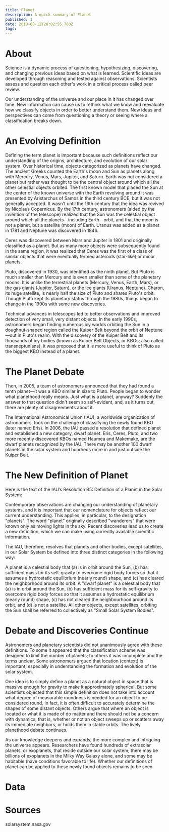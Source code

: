 ```yaml
---
title: Planet
description: A quick summary of Planet
published: 1
date: 2019-08-12T20:02:55.760Z
tags: 
---
```


# About
Science is a dynamic process of questioning, hypothesizing, discovering, and changing previous ideas based on what is learned. Scientific ideas are developed through reasoning and tested against observations. Scientists assess and question each other's work in a critical process called peer review.

Our understanding of the universe and our place in it has changed over time. New information can cause us to rethink what we know and reevaluate how we classify objects in order to better understand them. New ideas and perspectives can come from questioning a theory or seeing where a classification breaks down.

# An Evolving Definition
Defining the term planet is important because such definitions reflect our understanding of the origins, architecture, and evolution of our solar system. Over historical time, objects categorized as planets have changed. The ancient Greeks counted the Earth's moon and Sun as planets along with Mercury, Venus, Mars, Jupiter, and Saturn. Earth was not considered a planet but rather was thought to be the central object around which all the other celestial objects orbited. The first known model that placed the Sun at the center of the known universe with the Earth revolving around it was presented by Aristarchus of Samos in the third century BCE, but it was not generally accepted. It wasn't until the 16th century that the idea was revived by Nicolaus Copernicus. By the 17th century, astronomers (aided by the invention of the telescope) realized that the Sun was the celestial object around which all the planets—including Earth—orbit, and that the moon is not a planet, but a satellite (moon) of Earth. Uranus was added as a planet in 1781 and Neptune was discovered in 1846.

Ceres was discovered between Mars and Jupiter in 1801 and originally classified as a planet. But as many more objects were subsequently found in the same region, it was realized that Ceres was the first of a class of similar objects that were eventually termed asteroids (star-like) or minor planets.

Pluto, discovered in 1930, was identified as the ninth planet. But Pluto is much smaller than Mercury and is even smaller than some of the planetary moons. It is unlike the terrestrial planets (Mercury, Venus, Earth, Mars), or the gas giants (Jupiter, Saturn), or the ice giants (Uranus, Neptune). Charon, its huge satellite, is nearly half the size of Pluto and shares Pluto's orbit. Though Pluto kept its planetary status through the 1980s, things began to change in the 1990s with some new discoveries.

Technical advances in telescopes led to better observations and improved detection of very small, very distant objects. In the early 1990s, astronomers began finding numerous icy worlds orbiting the Sun in a doughnut-shaped region called the Kuiper Belt beyond the orbit of Neptune—out in Pluto's realm. With the discovery of the Kuiper Belt and its thousands of icy bodies (known as Kuiper Belt Objects, or KBOs; also called transneptunians), it was proposed that it is more useful to think of Pluto as the biggest KBO instead of a planet.

# The Planet Debate
Then, in 2005, a team of astronomers announced that they had found a tenth planet—it was a KBO similar in size to Pluto. People began to wonder what planethood really means. Just what is a planet, anyway? Suddenly the answer to that question didn't seem so self-evident, and, as it turns out, there are plenty of disagreements about it.

The International Astronomical Union (IAU), a worldwide organization of astronomers, took on the challenge of classifying the newly found KBO (later named Eris). In 2006, the IAU passed a resolution that defined planet and established a new category, dwarf planet. Eris, Ceres, Pluto, and two more recently discovered KBOs named Haumea and Makemake, are the dwarf planets recognized by the IAU. There may be another 100 dwarf planets in the solar system and hundreds more in and just outside the Kuiper Belt.

# The New Definition of Planet
Here is the text of the IAU’s Resolution B5: Definition of a Planet in the Solar System:

Contemporary observations are changing our understanding of planetary systems, and it is important that our nomenclature for objects reflect our current understanding. This applies, in particular, to the designation "planets". The word "planet" originally described "wanderers" that were known only as moving lights in the sky. Recent discoveries lead us to create a new definition, which we can make using currently available scientific information.

The IAU, therefore, resolves that planets and other bodies, except satellites, in our Solar System be defined into three distinct categories in the following way:

A planet is a celestial body that (a) is in orbit around the Sun, (b) has sufficient mass for its self-gravity to overcome rigid body forces so that it assumes a hydrostatic equilibrium (nearly round) shape, and (c) has cleared the neighborhood around its orbit.
A "dwarf planet" is a celestial body that (a) is in orbit around the Sun, (b) has sufficient mass for its self-gravity to overcome rigid body forces so that it assumes a hydrostatic equilibrium (nearly round) shape, (c) has not cleared the neighbourhood around its orbit, and (d) is not a satellite.
All other objects, except satellites, orbiting the Sun shall be referred to collectively as "Small Solar System Bodies".

# Debate and Discoveries Continue
Astronomers and planetary scientists did not unanimously agree with these definitions. To some it appeared that the classification scheme was designed to limit the number of planets; to others it was incomplete and the terms unclear. Some astronomers argued that location (context) is important, especially in understanding the formation and evolution of the solar system.

One idea is to simply define a planet as a natural object in space that is massive enough for gravity to make it approximately spherical. But some scientists objected that this simple definition does not take into account what degree of measurable roundness is needed for an object to be considered round. In fact, it is often difficult to accurately determine the shapes of some distant objects. Others argue that where an object is located or what it is made of do matter and there should not be a concern with dynamics; that is, whether or not an object sweeps up or scatters away its immediate neighbors, or holds them in stable orbits. The lively planethood debate continues.

As our knowledge deepens and expands, the more complex and intriguing the universe appears. Researchers have found hundreds of extrasolar planets, or exoplanets, that reside outside our solar system; there may be billions of exoplanets in the Milky Way Galaxy alone, and some may be habitable (have conditions favorable to life). Whether our definitions of planet can be applied to these newly found objects remains to be seen.

# Data

# Sources
solarsystem.nasa.gov